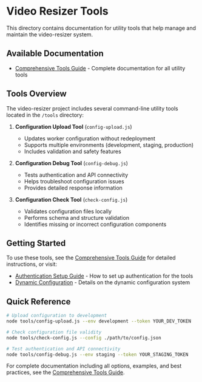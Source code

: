 # Video Resizer Tools

This directory contains documentation for utility tools that help manage and maintain the video-resizer system.

## Available Documentation

- [Comprehensive Tools Guide](./TOOLS_GUIDE.md) - Complete documentation for all utility tools

## Tools Overview

The video-resizer project includes several command-line utility tools located in the `/tools` directory:

1. **Configuration Upload Tool** (`config-upload.js`)
   - Updates worker configuration without redeployment
   - Supports multiple environments (development, staging, production)
   - Includes validation and safety features

2. **Configuration Debug Tool** (`config-debug.js`)
   - Tests authentication and API connectivity
   - Helps troubleshoot configuration issues
   - Provides detailed response information

3. **Configuration Check Tool** (`check-config.js`)
   - Validates configuration files locally
   - Performs schema and structure validation
   - Identifies missing or incorrect configuration components

## Getting Started

To use these tools, see the [Comprehensive Tools Guide](./TOOLS_GUIDE.md) for detailed instructions, or visit:

- [Authentication Setup Guide](../deployment/auth-setup.md) - How to set up authentication for the tools
- [Dynamic Configuration](../configuration/dynamic-configuration.md) - Details on the dynamic configuration system

## Quick Reference

```bash
# Upload configuration to development
node tools/config-upload.js --env development --token YOUR_DEV_TOKEN

# Check configuration file validity
node tools/check-config.js --config ./path/to/config.json

# Test authentication and API connectivity
node tools/config-debug.js --env staging --token YOUR_STAGING_TOKEN
```

For complete documentation including all options, examples, and best practices, see the [Comprehensive Tools Guide](./TOOLS_GUIDE.md).